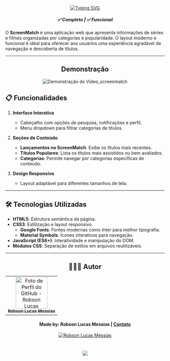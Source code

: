 <div align="center">
  <a href="https://git.io/typing-svg">
    <img src="https://readme-typing-svg.demolab.com?font=Silkscreen&size=20&duration=1500&pause=1000&center=true&vCenter=true&multiline=true&repeat=false&random=false&width=700&height=110&lines=Front+ScreenMatch" 
    alt="Typing SVG" />
  </a>
  
<h5 align="center"> 
  <b>✅ Completo</b> | <b>✅ Funcional </b>
</h5>
    
</div>

O **ScreenMatch** é uma aplicação web que apresenta informações de séries e filmes organizadas por categorias e popularidade. O layout moderno e funcional é ideal para oferecer aos usuários uma experiência agradável de navegação e descoberta de títulos.

---

<div align="center">
  
## Demonstração
  
![Demonstração do Video_screenmatch](assets/Video_screenmatch.gif)
</div>


## 📋 Funcionalidades

1. **Interface Interativa**
   - Cabeçalho com opções de pesquisa, notificações e perfil.
   - Menu dropdown para filtrar categorias de títulos.

2. **Seções de Conteúdo**
   - **Lançamentos no ScreenMatch**: Exibe os títulos mais recentes.
   - **Títulos Populares**: Lista os títulos mais assistidos ou bem avaliados.
   - **Categorias**: Permite navegar por categorias específicas de conteúdo.

3. **Design Responsivo**
   - Layout adaptável para diferentes tamanhos de tela.

---

## 🛠️ Tecnologias Utilizadas

- **HTML5**: Estrutura semântica da página.
- **CSS3**: Estilização e layout responsivo.
  - **Google Fonts**: Fontes modernas como *Inter* para melhor tipografia.
  - **Material Symbols**: Ícones interativos para navegação.
- **JavaScript (ES6+)**: Interatividade e manipulação do DOM.
- **Módulos CSS**: Separação de estilos em arquivos reutilizáveis.

---

<div align="center">

## 👩🏻‍💻 Autor <br>

<table>
  <tr>
    <td align="center">
      <a href="https://github.com/robsonlmds">
        <img src="https://avatars.githubusercontent.com/u/e?email=robsonlmds@hotmail.com&s=500" width="100px;" title="Autor Robson Lucas Messias" alt="Foto de Perfil do GitHub - Robson Lucas Messias"/><br>
        <sub>
          <b>Robson Lucas Messias</b>
        </sub>
      </a>
    </td>
  </tr>
</table>

</div>
 
<h4 align="center">
  Made by: Robson Lucas Messias | <a href="mailto:robsonlmds@hotmail.com">Contato</a>
</h4>

<p align="center">
  <a href="https://www.linkedin.com/in/r-lucas-messias/">
    <img alt="Robson Lucas Messias" src="https://img.shields.io/badge/LinkedIn-R.Lucas_Messias-0e76a8?style=flat&logoColor=white&logo=linkedin">
  </a>
</p>

<h1 align="center">
<img src="https://readme-typing-svg.herokuapp.com/?font=Silkscreen&size=35&center=true&vCenter=true&width=700&height=70&duration=5000&lines=Obrigado+pela+atenção!;" />
</h1>

